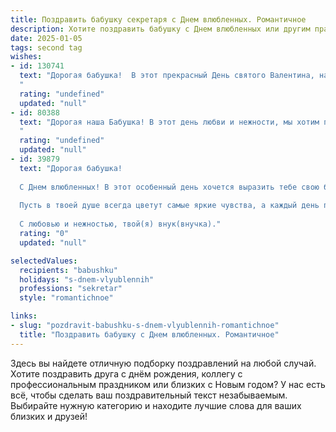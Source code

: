 ```yaml
---
title: Поздравить бабушку секретаря с Днем влюбленных. Романтичное
description: Хотите поздравить бабушку с Днем влюбленных или другим праздником? Наш ИИ создаст незабываемое поздравление, а вы обязательно выделитесь среди других.  
date: 2025-01-05
tags: second tag
wishes:
- id: 130741
  text: "Дорогая бабушка!  В этот прекрасный День святого Валентина, наполненный любовью и нежностью, хочу пожелать Вам океан романтических чувств,  теплоты и заботы. Пусть Ваше сердце всегда будет согрето любовью близких, а каждый день будет полон радости и счастья!  Пусть ваша жизнь, как и ваша работа секретаря, будет соткана из приятных моментов и восхитительных мгновений!
  "
  rating: "undefined"
  updated: "null"
- id: 80388
  text: "Дорогая наша Бабушка! В этот день любви и нежности, мы хотим пожелать тебе, самой прекрасной секретарше, чтобы твоя жизнь была полна романтики и нежных чувств! Пусть каждый день будет наполнен заботой и теплом, а любовь всегда освещает твой путь. С Днем влюбленных!
  "
  rating: "undefined"
  updated: "null"
- id: 39879
  text: "Дорогая бабушка!
  
  С Днем влюбленных! В этот особенный день хочется выразить тебе свою безграничную любовь и признательность. Ты – настоящая хранительница семейного очага, с которой всегда уютно и тепло. Твоя забота и мудрость наполняют наши сердца светом и счастьем.
  
  Пусть в твоей душе всегда цветут самые яркие чувства, а каждый день приносит радость и улыбки. Ты – пример настоящей любви и нежности, и я надеюсь, что в твоей жизни будет много романтических моментов, как в трогательной книге, которую ты пишешь своими поступками.
  
  С любовью и нежностью, твой(я) внук(внучка)."
  rating: "0"
  updated: "null"

selectedValues:
  recipients: "babushku"
  holidays: "s-dnem-vlyublennih"
  professions: "sekretar"
  style: "romantichnoe"

links:
- slug: "pozdravit-babushku-s-dnem-vlyublennih-romantichnoe"
  title: "Поздравить бабушку с Днем влюбленных. Романтичное"
---
```


Здесь вы найдете отличную подборку поздравлений на любой случай. 
Хотите поздравить друга с днём рождения, коллегу с профессиональным праздником или близких с Новым годом? У нас есть всё, чтобы сделать ваш поздравительный текст незабываемым. Выбирайте нужную категорию и находите лучшие слова для ваших близких и друзей!
